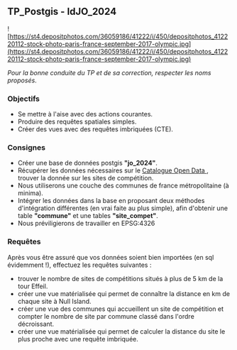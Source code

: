 ## TP_Postgis - IdJO_2024

![https://st4.depositphotos.com/36059186/41222/i/450/depositphotos_412220112-stock-photo-paris-france-september-2017-olympic.jpg](https://st4.depositphotos.com/36059186/41222/i/450/depositphotos_412220112-stock-photo-paris-france-september-2017-olympic.jpg)

*Pour la bonne conduite du TP et de sa correction, respecter les noms proposés*.

### Objectifs 

- Se mettre à l'aise avec des actions courantes.
- Produire des requêtes spatiales simples.
- Créer des vues avec des requêtes imbriquées (CTE).

### Consignes

- Créer une base de données postgis **"jo_2024"**.
- Récupérer les données nécessaires sur le [Catalogue Open Data ](https://data.paris2024.org/explore/?sort=modified&exclude.theme=Geodata&flg=fr-fr),
trouver la donnée sur les sites de compétition.
- Nous utiliserons une couche des communes de france métropolitaine (à minima).
- Intégrer les données dans la base en proposant deux méthodes d'intégration différentes (en vrai faite au plus simple), 
afin d'obtenir une table **"commune"** et une tables **"site_compet"**.
- Nous préviligierons de travailler en EPSG:4326 

### Requêtes

Après vous être assuré que vos données soient bien importées (en sql évidemment !),
 effectuez les requêtes suivantes :

- trouver le nombre de sites de compétitions situés à plus de 5 km de la tour Effeil. 
- créer une vue matérialisée qui permet de connaître la distance en km de chaque site à Null Island.
- créer une vue des communes qui accueillent un site de compétition et compter le nombre de site par commune classé dans l'ordre décroissant.
- créer une vue matérialisée qui permet de calculer la distance du site le plus proche avec une requête imbriquée.
